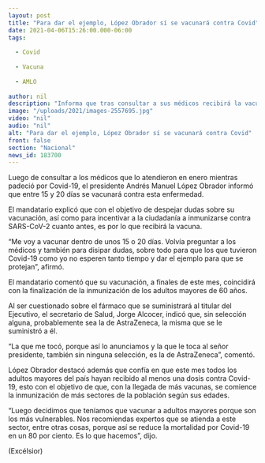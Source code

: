 ```yaml
---
layout: post
title: "Para dar el ejemplo, López Obrador sí se vacunará contra Covid"
date: 2021-04-06T15:26:00.000-06:00
tags:
  
  - Covid
  
  - Vacuna
  
  - AMLO
  
author: nil
description: "Informa que tras consultar a sus médicos recibirá la vacuna entre 15 o 20 días; no se aplicará una vacuna en específica, será la que le toque, aclara Jorge Alcocer"
image: "/uploads/2021/images-2557695.jpg"
video: "nil"
audio: "nil"
alt: "Para dar el ejemplo, López Obrador sí se vacunará contra Covid"
front: false
section: "Nacional"
news_id: 183700
---
```


Luego de consultar a los médicos que lo atendieron en enero mientras padeció por Covid-19, el presidente Andrés Manuel López Obrador informó que entre 15 y 20 días se vacunará contra esta enfermedad.

El mandatario explicó que con el objetivo de despejar dudas sobre su vacunación, así como para incentivar a la ciudadanía a inmunizarse contra SARS-CoV-2 cuanto antes, es por lo que recibirá la vacuna.

“Me voy a vacunar dentro de unos 15 o 20 días. Volvía  preguntar a los médicos y también para disipar dudas, sobre todo para que los que tuvieron Covid-19 como yo no esperen tanto tiempo y dar el ejemplo para que se protejan”, afirmó.

El mandatario comentó que su vacunación, a finales de este mes, coincidirá con la finalización de la inmunización de los adultos mayores de 60 años.

Al ser cuestionado sobre el fármaco que se suministrará al titular del Ejecutivo, el secretario de Salud, Jorge Alcocer, indicó que, sin selección alguna, probablemente sea la de AstraZeneca, la misma que se le suministró a él.

“La que me tocó, porque así lo anunciamos y la que le toca al señor presidente, también sin ninguna selección, es la de AstraZeneca”, comentó.

López Obrador destacó además que confía en que este mes todos los adultos mayores del país  hayan recibido al menos una dosis contra Covid-19, esto con el objetivo de que, con la llegada de más vacunas, se comience la inmunización de más sectores de la población según sus edades.

“Luego decidimos que teníamos que vacunar a adultos mayores porque son los más vulnerables. Nos recomiendas expertos que se atienda a este sector, entre otras cosas, porque así se reduce la mortalidad por Covid-19 en un 80 por ciento. Es lo que hacemos”, dijo.

(Excélsior)